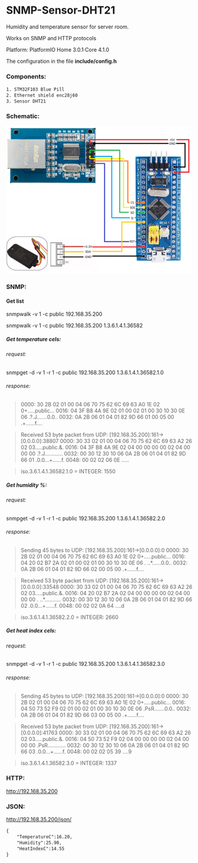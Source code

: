 # SNMP-Sensor-DHT21

Humidity and temperature sensor for server room.

Works on SNMP and HTTP protocols

Platform: PlatformIO Home 3.0.1·Core 4.1.0

The configuration in the file **include/config.h**

### Сomponents:

    1. STM32F103 Blue Pill
    2. Ethernet shield enc28j60
    3. Sensor DHT21

### Schematic:
![Schematic](schematic.png)

### SNMP:

#### Get list
snmpwalk -v 1 -c public 192.168.35.200

snmpwalk -v 1 -c public 192.168.35.200 1.3.6.1.4.1.36582

##### Get temperature cels:

###### request:
snmpget -d -v 1 -r 1 -c public 192.168.35.200 1.3.6.1.4.1.36582.1.0

###### response:
> 0000: 30 2B 02 01  00 04 06 70  75 62 6C 69  63 A0 1E 02    0+.....public...
> 0016: 04 3F B8 4A  9E 02 01 00  02 01 00 30  10 30 0E 06    .?.J.......0.0..
> 0032: 0A 2B 06 01  04 01 82 9D  66 01 00 05  00             .+......f....


> Received 53 byte packet from UDP: [192.168.35.200]:161->[0.0.0.0]:38807
> 0000: 30 33 02 01  00 04 06 70  75 62 6C 69  63 A2 26 02    03.....public.&.
> 0016: 04 3F B8 4A  9E 02 04 00  00 00 00 02  04 00 00 00    .?.J............
> 0032: 00 30 12 30  10 06 0A 2B  06 01 04 01  82 9D 66 01    .0.0...+......f.
> 0048: 00 02 02 06  0E                                       .....

> iso.3.6.1.4.1.36582.1.0 = INTEGER: 1550

##### Get humidity %:

###### request:
snmpget -d -v 1 -r 1 -c public 192.168.35.200 1.3.6.1.4.1.36582.2.0

###### response:
> Sending 45 bytes to UDP: [192.168.35.200]:161->[0.0.0.0]:0
> 0000: 30 2B 02 01  00 04 06 70  75 62 6C 69  63 A0 1E 02    0+.....public...
> 0016: 04 20 02 B7  2A 02 01 00  02 01 00 30  10 30 0E 06    . ..*......0.0..
> 0032: 0A 2B 06 01  04 01 82 9D  66 02 00 05  00             .+......f....


> Received 53 byte packet from UDP: [192.168.35.200]:161->[0.0.0.0]:33548
> 0000: 30 33 02 01  00 04 06 70  75 62 6C 69  63 A2 26 02    03.....public.&.
> 0016: 04 20 02 B7  2A 02 04 00  00 00 00 02  04 00 00 00    . ..*...........
> 0032: 00 30 12 30  10 06 0A 2B  06 01 04 01  82 9D 66 02    .0.0...+......f.
> 0048: 00 02 02 0A  64                                       ....d

> iso.3.6.1.4.1.36582.2.0 = INTEGER: 2660

##### Get heat index cels:

###### request:
snmpget -d -v 1 -r 1 -c public 192.168.35.200 1.3.6.1.4.1.36582.3.0

###### response:
> Sending 45 bytes to UDP: [192.168.35.200]:161->[0.0.0.0]:0
> 0000: 30 2B 02 01  00 04 06 70  75 62 6C 69  63 A0 1E 02    0+.....public...
> 0016: 04 50 73 52  F9 02 01 00  02 01 00 30  10 30 0E 06    .PsR.......0.0..
> 0032: 0A 2B 06 01  04 01 82 9D  66 03 00 05  00             .+......f....


> Received 53 byte packet from UDP: [192.168.35.200]:161->[0.0.0.0]:41763
> 0000: 30 33 02 01  00 04 06 70  75 62 6C 69  63 A2 26 02    03.....public.&.
> 0016: 04 50 73 52  F9 02 04 00  00 00 00 02  04 00 00 00    .PsR............
> 0032: 00 30 12 30  10 06 0A 2B  06 01 04 01  82 9D 66 03    .0.0...+......f.
> 0048: 00 02 02 05  39                                       ....9

> iso.3.6.1.4.1.36582.3.0 = INTEGER: 1337

### HTTP:

http://192.168.35.200

### JSON:

http://192.168.35.200/json/

```
{
    "TemperatureC":16.20,
    "Humidity":25.90,
    "HeatIndexC":14.55
}
```